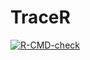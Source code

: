 # TraceR

<!-- badges: start -->
[![R-CMD-check](https://github.com/Pandora-IsoMemo/TraceR/actions/workflows/R-CMD-check.yaml/badge.svg)](https://github.com/Pandora-IsoMemo/TraceR/actions/workflows/R-CMD-check.yaml)
<!-- badges: end --

An app to create network-like representations. 
